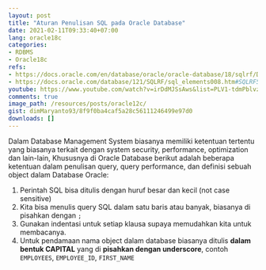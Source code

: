 ```yaml
---
layout: post
title: "Aturan Penulisan SQL pada Oracle Database"
date: 2021-02-11T09:33:40+07:00
lang: oracle18c
categories:
- RDBMS
- Oracle18c
refs: 
- https://docs.oracle.com/en/database/oracle/oracle-database/18/sqlrf/Database-Object-Names-and-Qualifiers.html#GUID-05F1B577-C08C-4DB9-925A-8799C76ADFF4
- https://docs.oracle.com/database/121/SQLRF/sql_elements008.htm#SQLRF51129
youtube: https://www.youtube.com/watch?v=irDdMJSsAws&list=PLV1-tdmPblvzqS-Z57hZ_spTRtVvnYYpV&index=13
comments: true
image_path: /resources/posts/oracle12c/
gist: dimMaryanto93/8f9f0ba4caf5a28c56111246499e97d0
downloads: []
---
```


Dalam Database Management System biasanya memiliki ketentuan tertentu yang biasanya terkait dengan system security, performance, optimization dan lain-lain, Khususnya di Oracle Database berikut adalah beberapa ketentuan dalam penulisan query, query performance, dan definisi sebuah object dalam Database Oracle:

1. Perintah SQL bisa ditulis dengan huruf besar dan kecil (not case sensitive)
2. Kita bisa menulis query SQL dalam satu baris atau banyak, biasanya di pisahkan dengan `;`
3. Gunakan indentasi untuk setiap klausa supaya memudahkan kita untuk membacanya.
4. Untuk pendamaan nama object dalam database biasanya ditulis **dalam bentuk CAPITAL** yang di **pisahkan dengan underscore**,  contoh `EMPLOYEES`, `EMPLOYEE_ID`, `FIRST_NAME`